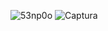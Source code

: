 ![53np0o](https://user-images.githubusercontent.com/66838187/112900528-410a5100-90a9-11eb-844c-f14636fc833a.gif)
![Captura](https://user-images.githubusercontent.com/66838187/112901207-0fde5080-90aa-11eb-9726-f8bc2bad6d80.PNG)
